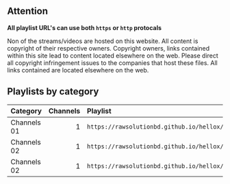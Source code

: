 ## Attention

**All playlist URL's can use both `https` or `http` protocals**

Non of the streams/videos are hosted on this website. All content is copyright of their respective owners. Copyright owners, links contained within this site lead to content located elsewhere on the web. Please direct all copyright infringement issues to the companies that host these files. All links contained are located elsewhere on the web.

## Playlists by category

<table>
	<thead>
		<tr><th align="left">Category</th><th align="right">Channels</th><th align="left">Playlist</th></tr>
	</thead>
	<tbody>
		<tr><td align="left">Channels 01</td><td align="right">1</td><td align="left"><code>https://rawsolutionbd.github.io/hellox/css/apps/adt.m3u</code></td></tr>
		<tr><td align="left">Channels 02</td><td align="right">1</td><td align="left"><code>https://rawsolutionbd.github.io/hellox/css/apps/adt2.m3u</code></td></tr>
		<tr><td align="left">Channels 02</td><td align="right">1</td><td align="left"><code>https://rawsolutionbd.github.io/hellox/css/apps/adtvod.m3u</code></td></tr>
	</tbody>
</table>
